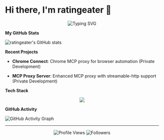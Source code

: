 # Hi there, I'm ratingeater 👋

<div align="center">
  <img src="https://readme-typing-svg.herokuapp.com?font=Fira+Code&pause=1000&color=F75C7E&center=true&vCenter=true&width=435&lines=Full+Stack+Developer;MCP+Enthusiast;Browser+Automation+Expert;Open+Source+Contributor" alt="Typing SVG" />
</div>

**My GitHub Stats**

![ratingeater's GitHub stats](https://github-readme-stats.vercel.app/api?username=ratingeater&show_icons=true&theme=radical&include_all_commits=true&count_private=true)

**Recent Projects**

- **Chrome Connect**: Chrome MCP proxy for browser automation (Private Development)

- **MCP Proxy Server**: Enhanced MCP proxy with streamable-http support (Private Development)

**Tech Stack**

<div align="center">
  <img src="https://skillicons.dev/icons?i=js,ts,nodejs,python,docker,git,github,vscode,chrome" />
</div>

**GitHub Activity**

![GitHub Activity Graph](https://github-readme-activity-graph.vercel.app/graph?username=ratingeater&theme=radical&hide_border=true)

---

<div align="center">
  <img src="https://komarev.com/ghpvc/?username=ratingeater&color=red&style=flat-square&label=Profile+Views" alt="Profile Views" />
  <img src="https://img.shields.io/github/followers/ratingeater?label=Followers&style=flat-square&color=blue" alt="Followers" />
</div>